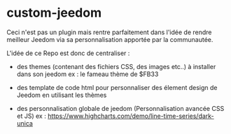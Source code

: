 # custom-jeedom

Ceci n'est pas un plugin mais rentre parfaitement dans l'idée de rendre meilleur Jeedom via sa personnalisation apportée par la communautée.

L'idée de ce Repo est donc de centraliser :
- des themes (contenant des fichiers CSS, des images etc..) à installer dans son jeedom
ex : le fameau thème de $FB33

- des template de code html pour personnaliser des élement design de Jeedom en utilisant les thèmes

- des personnalisation globale de jeedom (Personnalisation avancée CSS et JS)
ex : https://www.highcharts.com/demo/line-time-series/dark-unica
 
